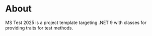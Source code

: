 # About

MS Test 2025 is a project template targeting .NET 9 with classes for providing traits for test methods.